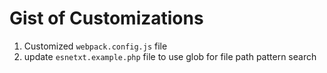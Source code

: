 # Gist of Customizations
1. Customized `webpack.config.js` file
2. update `esnetxt.example.php` file to use glob for file path pattern search
